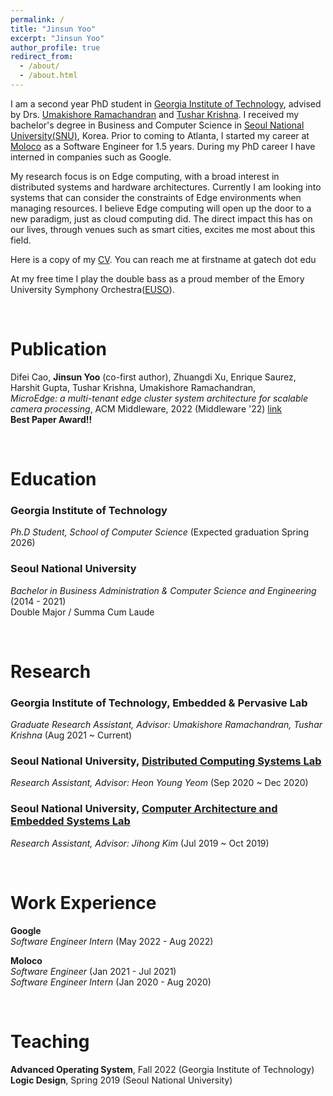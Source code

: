 ```yaml
---
permalink: /
title: "Jinsun Yoo"
excerpt: "Jinsun Yoo"
author_profile: true
redirect_from: 
  - /about/
  - /about.html
---
```


I am a second year PhD student in [Georgia Institute of Technology](https://www.gatech.edu), advised by Drs. [Umakishore Ramachandran](https://www.cc.gatech.edu/~rama/) and [Tushar Krishna](https://tusharkrishna.ece.gatech.edu/). I received my bachelor's degree in Business and Computer Science in [Seoul National University(SNU)](https://en.snu.ac.kr/), Korea. Prior to coming to Atlanta, I started my career at [Moloco](https://www.molocoads.com/en/) as a Software Engineer for 1.5 years. During my PhD career I have interned in companies such as Google.

My research focus is on Edge computing, with a broad interest in distributed systems and hardware architectures. Currently I am looking into systems that can consider the constraints of Edge environments when managing resources. I believe Edge computing will open up the door to a new paradigm, just as cloud computing did. The direct impact this has on our lives, through venues such as smart cities, excites me most about this field.

Here is a copy of my [CV](https://jinsun-yoo.github.io/files/resume.pdf). You can reach me at firstname at gatech dot edu

At my free time I play the double bass as a proud member of the Emory University Symphony Orchestra([EUSO](https://emorysymphony.org/)).

<br/>  

Publication 
====
Difei Cao, **Jinsun Yoo** (co-first author), Zhuangdi Xu, Enrique Saurez, Harshit Gupta, Tushar Krishna, Umakishore Ramachandran, \
*MicroEdge: a multi-tenant edge cluster system architecture for scalable camera processing*, ACM Middleware, 2022 (Middleware '22) [link](https://dl.acm.org/doi/abs/10.1145/3528535.3565254) \
**Best Paper Award!!**

<br/>  

Education
=====
### Georgia Institute of Technology
*Ph.D Student, School of Computer Science* (Expected graduation Spring 2026)

### Seoul National University
*Bachelor in Business Administration & Computer Science and Engineering* (2014 - 2021) \
Double Major / Summa Cum Laude

<br/>

Research 
====
### Georgia Institute of Technology, Embedded & Pervasive Lab
*Graduate Research Assistant, Advisor: Umakishore Ramachandran, Tushar Krishna* (Aug 2021 ~ Current)

### Seoul National University, [Distributed Computing Systems Lab](http://dcslab.snu.ac.kr/)
*Research Assistant, Advisor: Heon Young Yeom* (Sep 2020 ~ Dec 2020)

### Seoul National University, [Computer Architecture and Embedded Systems Lab](http://cares.snu.ac.kr/)
*Research Assistant, Advisor: Jihong Kim* (Jul 2019 ~ Oct 2019)


<br/>


Work Experience
====
**Google**\
*Software Engineer Intern* (May 2022 - Aug 2022)

**Moloco**\
*Software Engineer* (Jan 2021 - Jul 2021)\
*Software Engineer Intern* (Jan 2020 - Aug 2020)


<br/>


Teaching
===
**Advanced Operating System**, Fall 2022 (Georgia Institute of Technology) \
**Logic Design**, Spring 2019 (Seoul National University)

<br/>

<!--
## Other Stuff
I have played the double bass for the past 15 years, and am a proud alumni of SNU's amateur orchestra, SNUPO.\
I also enjoy hiking and a little bit of aviation
-->
